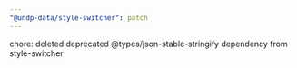 ```yaml
---
"@undp-data/style-switcher": patch
---
```


chore: deleted deprecated @types/json-stable-stringify dependency from style-switcher
